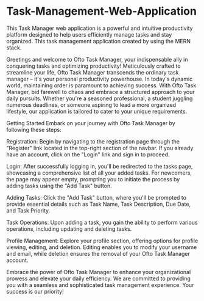 # Task-Management-Web-Application
This Task Manager web application is a powerful and intuitive productivity platform designed to help users efficiently manage tasks and stay organized. This task management application created by using the MERN stack.

Greetings and welcome to Ofto Task Manager, your indispensable ally in conquering tasks and optimizing productivity! Meticulously crafted to streamline your life, Ofto Task Manager transcends the ordinary task manager – it's your personal productivity powerhouse. In today's dynamic world, maintaining order is paramount to achieving success. With Ofto Task Manager, bid farewell to chaos and embrace a structured approach to your daily pursuits. Whether you're a seasoned professional, a student juggling numerous deadlines, or someone aspiring to lead a more organized lifestyle, our application is tailored to cater to your unique requirements.

Getting Started
Embark on your journey with Ofto Task Manager by following these steps:

Registration:
Begin by navigating to the registration page through the "Register" link located in the top-right section of the navbar. If you already have an account, click on the "Login" link and sign in to proceed.


Login:
After successfully logging in, you'll be redirected to the tasks page, showcasing a comprehensive list of all your added tasks. For newcomers, the page may appear empty, prompting you to initiate the process by adding tasks using the "Add Task" button.


Adding Tasks:
Click the "Add Task" button, where you'll be prompted to provide essential details such as Task Name, Task Description, Due Date, and Task Priority.


Task Operations:
Upon adding a task, you gain the ability to perform various operations, including updating and deleting tasks.


Profile Management:
Explore your profile section, offering options for profile viewing, editing, and deletion. Editing enables you to modify your username and email, while deletion ensures the removal of your Ofto Task Manager account.


Embrace the power of Ofto Task Manager to enhance your organizational prowess and elevate your daily efficiency. We are committed to providing you with a seamless and sophisticated task management experience. Your success is our priority!
